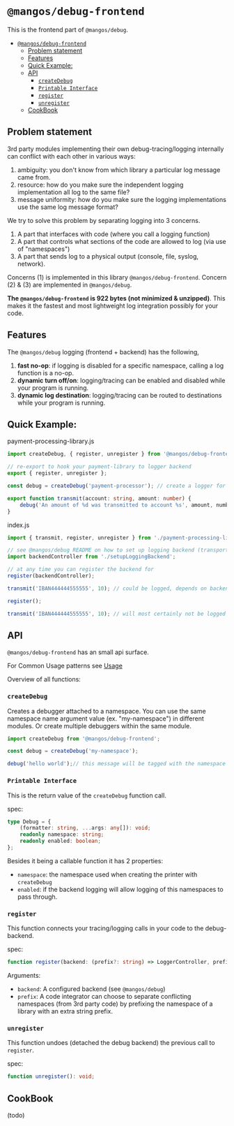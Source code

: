 


# `@mangos/debug-frontend`

This is the frontend part of `@mangos/debug`.

- [`@mangos/debug-frontend`](#mangosdebug-frontend)
  - [Problem statement](#problem-statement)
  - [Features](#features)
  - [Quick Example:](#quick-example)
  - [API](#api)
    - [`createDebug`](#createdebug)
    - [`Printable Interface`](#printable-interface)
    - [`register`](#register)
    - [`unregister`](#unregister)
  - [CookBook](#cookbook)

## Problem statement

3rd party modules implementing their own debug-tracing/logging internally can conflict with each other in various ways:

1. ambiguity: you don't know from which library a particular log message came from.
2. resource: how do you make sure the independent logging implementation all log to the same file?
3. message uniformity: how do you make sure the logging implementations use the same log message format?

We try to solve this problem by separating logging into 3 concerns.

1. A part that interfaces with code (where you call a logging function)
2. A part that controls what sections of the code are allowed to log (via use of "namespaces")
3. A part that sends log to a physical output (console, file, syslog, network).

Concerns (1) is implemented in this library `@mangos/debug-frontend`.
Concern (2) & (3) are implemented in `@mangos/debug`.

**The `@mangos/debug-frontend` is 922 bytes (not minimized & unzipped)**. This makes it the fastest and most lightweight log integration possibly for your code.

## Features

The `@mangos/debug` logging (frontend + backend) has the following,

1. **fast no-op**: if logging is disabled for a specific namespace, calling a log function is a no-op.
2. **dynamic turn off/on**: logging/tracing can be enabled and disabled while your program is running.
3. **dynamic log destination**: logging/tracing can be routed to destinations while your program is running.

## Quick Example:

payment-processing-library.js

```typescript
import createDebug, { register, unregister } from '@mangos/debug-frontend';

// re-export to hook your payment-library to logger backend
export { register, unregister };

const debug = createDebug('payment-processor'); // create a logger for namespace "payment-processor"

export function transmit(account: string, amount: number) {
    debug('An amount of %d was transmitted to account %s', amount, number);
}
```

index.js

```typescript
import { transmit, register, unregister } from './payment-processing-library';

// see @mangos/debug README on how to set up logging backend (transports)
import backendController from './setupLoggingBackend';

// at any time you can register the backend for
register(backendController);

transmit('IBAN444444555555', 10); // could be logged, depends on backend Configuration

register();

transmit('IBAN444444555555', 10); // will most certainly not be logged
```

## API

`@mangos/debug-frontend` has an small api surface.

For Common Usage patterns see [Usage](#Usage)

Overview of all functions:

### `createDebug`

Creates a debugger attached to a namespace. You can use the same namespace name argument value (ex. "my-namespace") in different modules.
Or create multiple debuggers within the same module.

```typescript
import createDebug from '@mangos/debug-frontend';

const debug = createDebug('my-namespace');

debug('hello world');// this message will be tagged with the namespace "my-namespace"
```

### `Printable Interface`

This is the return value of the `createDebug` function call.

spec:

```typescript
type Debug = {
    (formatter: string, ...args: any[]): void;
    readonly namespace: string;
    readonly enabled: boolean;
};
```
Besides it being a callable function it has 2 properties:

- `namespace`: the namespace used when creating the printer with `createDebug`
- `enabled`: if the backend logging will allow logging of this namespaces to pass through.

### `register`

This function connects your tracing/logging calls in your code to the debug-backend.

spec:
```typescript
function register(backend: (prefix?: string) => LoggerController, prefix?: string): void;
```

Arguments:
- `backend`: A configured backend (see `@mangos/debug`) 
- `prefix`: A code integrator can choose to separate conflicting namespaces (from 3rd party code) by prefixing the namespace of a library with an extra string prefix.


### `unregister`

This function undoes (detached the debug backend) the previous call to `register`.

spec:
```typescript
function unregister(): void;
```

## CookBook

(todo)
